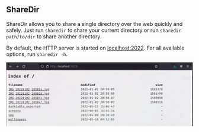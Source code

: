 
## ShareDir

ShareDir allows you to share a single directory over the web quickly and safely. Just run `sharedir` to share your current directory or run `sharedir path/to/dir` to share another directory.

By default, the HTTP server is started on [localhost:2022](http://localhost:2022). For all available options, run `sharedir -h`.

![example](example.png "example")

